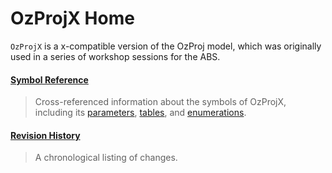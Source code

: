 # OzProjX Home

`OzProjX` is a x-compatible version of the OzProj model,
which was originally used in a series of workshop sessions for the ABS.


#### [Symbol Reference](#symbol-reference)
> Cross-referenced information about the symbols of OzProjX, including its 
[parameters](#parameters-alphabetic), 
[tables](#tables-alphabetic), 
and 
[enumerations](#enumerations-alphabetic).


#### [Revision History](#001-Revision-History)
> A chronological listing of changes.
